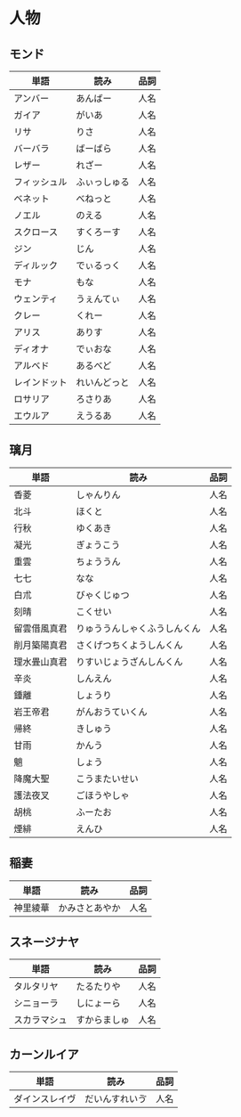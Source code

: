 # 人物

## モンド

|単語|読み|品詞|
|---|---|---|
|アンバー|あんばー|人名|
|ガイア|がいあ|人名|
|リサ|りさ|人名|
|バーバラ|ばーばら|人名|
|レザー|れざー|人名|
|フィッシュル|ふぃっしゅる|人名|
|ベネット|べねっと|人名|
|ノエル|のえる|人名|
|スクロース|すくろーす|人名|
|ジン|じん|人名|
|ディルック|でぃるっく|人名|
|モナ|もな|人名|
|ウェンティ|うぇんてぃ|人名|
|クレー|くれー|人名|
|アリス|ありす|人名|
|ディオナ|でぃおな|人名|
|アルベド|あるべど|人名|
|レインドット|れいんどっと|人名|
|ロサリア|ろさりあ|人名|
|エウルア|えうるあ|人名|

## 璃月

|単語|読み|品詞|
|---|---|---|
|香菱|しゃんりん|人名|
|北斗|ほくと|人名|
|行秋|ゆくあき|人名|
|凝光|ぎょうこう|人名|
|重雲|ちょううん|人名|
|七七|なな|人名|
|白朮|びゃくじゅつ|人名|
|刻晴|こくせい|人名|
|留雲借風真君|りゅううんしゃくふうしんくん|人名|
|削月築陽真君|さくげつちくようしんくん|人名|
|理水畳山真君|りすいじょうざんしんくん|人名|
|辛炎|しんえん|人名|
|鍾離|しょうり|人名|
|岩王帝君|がんおうていくん|人名|
|帰終|きしゅう|人名|
|甘雨|かんう|人名|
|魈|しょう|人名|
|降魔大聖|こうまたいせい|人名|
|護法夜叉|ごほうやしゃ|人名|
|胡桃|ふーたお|人名|
|煙緋|えんひ|人名|

## 稲妻

|単語|読み|品詞|
|---|---|---|
|神里綾華|かみさとあやか|人名|

## スネージナヤ

|単語|読み|品詞|
|---|---|---|
|タルタリヤ|たるたりや|人名|
|シニョーラ|しにょーら|人名|
|スカラマシュ|すからましゅ|人名|

## カーンルイア

|単語|読み|品詞|
|---|---|---|
|ダインスレイヴ|だいんすれいゔ|人名|
